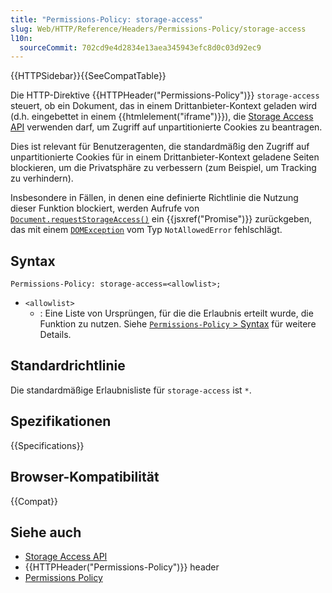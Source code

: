 ```yaml
---
title: "Permissions-Policy: storage-access"
slug: Web/HTTP/Reference/Headers/Permissions-Policy/storage-access
l10n:
  sourceCommit: 702cd9e4d2834e13aea345943efc8d0c03d92ec9
---
```


{{HTTPSidebar}}{{SeeCompatTable}}

Die HTTP-Direktive {{HTTPHeader("Permissions-Policy")}} `storage-access` steuert, ob ein Dokument, das in einem Drittanbieter-Kontext geladen wird (d.h. eingebettet in einem {{htmlelement("iframe")}}), die [Storage Access API](/de/docs/Web/API/Storage_Access_API) verwenden darf, um Zugriff auf unpartitionierte Cookies zu beantragen.

Dies ist relevant für Benutzeragenten, die standardmäßig den Zugriff auf unpartitionierte Cookies für in einem Drittanbieter-Kontext geladene Seiten blockieren, um die Privatsphäre zu verbessern (zum Beispiel, um Tracking zu verhindern).

Insbesondere in Fällen, in denen eine definierte Richtlinie die Nutzung dieser Funktion blockiert, werden Aufrufe von [`Document.requestStorageAccess()`](/de/docs/Web/API/Document/requestStorageAccess) ein {{jsxref("Promise")}} zurückgeben, das mit einem [`DOMException`](/de/docs/Web/API/DOMException) vom Typ `NotAllowedError` fehlschlägt.

## Syntax

```http
Permissions-Policy: storage-access=<allowlist>;
```

- `<allowlist>`
  - : Eine Liste von Ursprüngen, für die die Erlaubnis erteilt wurde, die Funktion zu nutzen. Siehe [`Permissions-Policy` > Syntax](/de/docs/Web/HTTP/Reference/Headers/Permissions-Policy#syntax) für weitere Details.

## Standardrichtlinie

Die standardmäßige Erlaubnisliste für `storage-access` ist `*`.

## Spezifikationen

{{Specifications}}

## Browser-Kompatibilität

{{Compat}}

## Siehe auch

- [Storage Access API](/de/docs/Web/API/Storage_Access_API)
- {{HTTPHeader("Permissions-Policy")}} header
- [Permissions Policy](/de/docs/Web/HTTP/Guides/Permissions_Policy)
